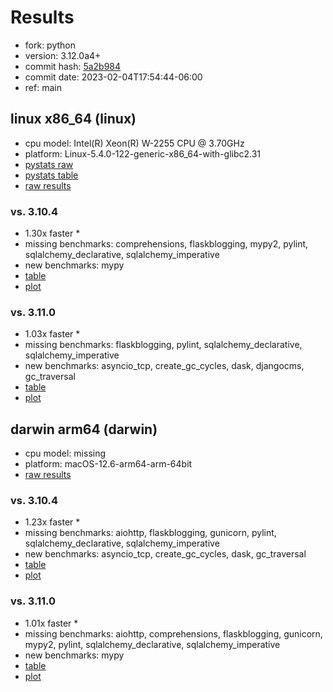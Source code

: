 # Results

- fork: python
- version: 3.12.0a4+
- commit hash: [5a2b984](https://github.com/python/cpython/commit/5a2b984)
- commit date: 2023-02-04T17:54:44-06:00
- ref: main

## linux x86_64 (linux)

- cpu model: Intel(R) Xeon(R) W-2255 CPU @ 3.70GHz
- platform: Linux-5.4.0-122-generic-x86_64-with-glibc2.31
- [pystats raw](bm-20230204-linux-x86_64-python-main-3.12.0a4%2B-5a2b984-pystats.json)
- [pystats table](bm-20230204-linux-x86_64-python-main-3.12.0a4%2B-5a2b984-pystats.md)
- [raw results](bm-20230204-linux-x86_64-python-main-3.12.0a4%2B-5a2b984.json)

### vs. 3.10.4

- 1.30x faster \*
- missing benchmarks: comprehensions, flaskblogging, mypy2, pylint, sqlalchemy_declarative, sqlalchemy_imperative
- new benchmarks: mypy
- [table](bm-20230204-linux-x86_64-python-main-3.12.0a4%2B-5a2b984-vs-3.10.4.md)
- [plot](bm-20230204-linux-x86_64-python-main-3.12.0a4%2B-5a2b984-vs-3.10.4.png)

### vs. 3.11.0

- 1.03x faster \*
- missing benchmarks: flaskblogging, pylint, sqlalchemy_declarative, sqlalchemy_imperative
- new benchmarks: asyncio_tcp, create_gc_cycles, dask, djangocms, gc_traversal
- [table](bm-20230204-linux-x86_64-python-main-3.12.0a4%2B-5a2b984-vs-3.11.0.md)
- [plot](bm-20230204-linux-x86_64-python-main-3.12.0a4%2B-5a2b984-vs-3.11.0.png)

## darwin arm64 (darwin)

- cpu model: missing
- platform: macOS-12.6-arm64-arm-64bit
- [raw results](bm-20230204-darwin-arm64-python-main-3.12.0a4%2B-5a2b984.json)

### vs. 3.10.4

- 1.23x faster \*
- missing benchmarks: aiohttp, flaskblogging, gunicorn, pylint, sqlalchemy_declarative, sqlalchemy_imperative
- new benchmarks: asyncio_tcp, create_gc_cycles, dask, gc_traversal
- [table](bm-20230204-darwin-arm64-python-main-3.12.0a4%2B-5a2b984-vs-3.10.4.md)
- [plot](bm-20230204-darwin-arm64-python-main-3.12.0a4%2B-5a2b984-vs-3.10.4.png)

### vs. 3.11.0

- 1.01x faster \*
- missing benchmarks: aiohttp, comprehensions, flaskblogging, gunicorn, mypy2, pylint, sqlalchemy_declarative, sqlalchemy_imperative
- new benchmarks: mypy
- [table](bm-20230204-darwin-arm64-python-main-3.12.0a4%2B-5a2b984-vs-3.11.0.md)
- [plot](bm-20230204-darwin-arm64-python-main-3.12.0a4%2B-5a2b984-vs-3.11.0.png)

